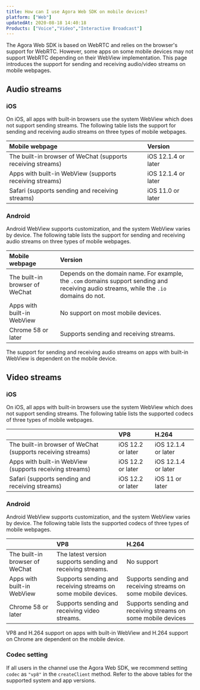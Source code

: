 ```yaml
---
title: How can I use Agora Web SDK on mobile devices?
platform: ["Web"]
updatedAt: 2020-08-18 14:40:18
Products: ["Voice","Video","Interactive Broadcast"]
---
```

The Agora Web SDK is based on WebRTC and relies on the browser's support for WebRTC. However, some apps on some mobile devices may not support WebRTC depending on their WebView implementation. This page introduces the support for sending and receiving audio/video streams on mobile webpages.

## Audio streams

### iOS

On iOS, all apps with built-in browsers use the system WebView which does not support sending streams. The following table lists the support for sending and receiving audio streams on three types of mobile webpages.

| Mobile webpage                                              | Version        |
| :---------------------------------------------------------- | :------------------ |
| The built-in browser of WeChat (supports receiving streams) | iOS 12.1.4 or later |
| Apps with built-in WebView (supports receiving streams)     | iOS 12.1.4 or later |
| Safari (supports sending and receiving streams)             | iOS 11.0 or later   |


### Android

Android WebView supports customization, and the system WebView varies by device. The following table lists the support for sending and receiving audio streams on three types of mobile webpages.

| Mobile webpage                 | Version                                                 |
| :----------------------------- | :----------------------------------------------------------- |
| The built-in browser of WeChat | Depends on the domain name. For example, the `.com` domains support sending and receiving audio streams, while the `.io` domains do not. |
| Apps with built-in WebView     | No support on most mobile devices.                           |
| Chrome 58 or later             | Supports sending and receiving streams.                      |

<div class="alert note">The support for sending and receiving audio streams on apps with built-in WebView is dependent on the mobile device.</div>

## Video streams

### iOS

On iOS, all apps with built-in browsers use the system WebView which does not support sending streams. The following table lists the supported codecs of three types of mobile webpages.

|                                                             | VP8               | H.264               |
| :---------------------------------------------------------- | :---------------- | :------------------ |
| The built-in browser of WeChat (supports receiving streams) | iOS 12.2 or later | iOS 12.1.4 or later |
| Apps with built-in WebView (supports receiving streams)     | iOS 12.2 or later | iOS 12.1.4 or later |
| Safari (supports sending and receiving streams)             | iOS 12.2 or later | iOS 11 or later     |


### Android

Android WebView supports customization, and the system WebView varies by device. The following table lists the supported codecs of three types of mobile webpages.

|                                | VP8                                                          | H.264                                                        |
| :----------------------------- | :----------------------------------------------------------- | :----------------------------------------------------------- |
| The built-in browser of WeChat | The latest version supports sending and receiving streams.   | No support                                                   |
| Apps with built-in WebView     | Supports sending and receiving streams on some mobile devices. | Supports sending and receiving streams on some mobile devices. |
| Chrome 58 or later             | Supports sending and receiving video streams.                | Supports sending and receiving streams on some mobile devices |

<div class="alert note">VP8 and H.264 support on apps with built-in WebView and H.264 support on Chrome are dependent on the mobile device.</div>

### Codec setting

If all users in the channel use the Agora Web SDK, we recommend setting `codec` as `"vp8"` in the `createClient` method. Refer to the above tables for the supported system and app versions.